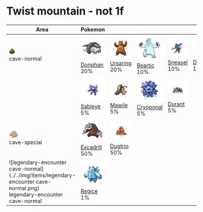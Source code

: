 # Twist mountain - not 1f

| Area                                                                                                                             | Pokemon                                                                         | &nbsp;                                                                        | &nbsp;                                                                         | &nbsp;                                                                      | &nbsp;                                                                        | &nbsp;                                                                          |
| -------------------------------------------------------------------------------------------------------------------------------- | ------------------------------------------------------------------------------- | ----------------------------------------------------------------------------- | ------------------------------------------------------------------------------ | --------------------------------------------------------------------------- | ----------------------------------------------------------------------------- | ------------------------------------------------------------------------------- |
| ![cave-normal](../../img/items/cave-normal.png)<br/>cave-normal<br/>                                                             | ![donphan](../../img/pokemon/232.png) <br/>[Donphan](/pokemon/232) <br/>20%     | ![ursaring](../../img/pokemon/217.png) <br/>[Ursaring](/pokemon/217) <br/>20% | ![beartic](../../img/pokemon/614.png) <br/>[Beartic](/pokemon/614) <br/>10%    | ![sneasel](../../img/pokemon/215.png) <br/>[Sneasel](/pokemon/215) <br/>10% | ![delibird](../../img/pokemon/225.png) <br/>[Delibird](/pokemon/225) <br/>10% | ![piloswine](../../img/pokemon/221.png) <br/>[Piloswine](/pokemon/221) <br/>10% |
|                                                                                                                                  | ![sableye](../../img/pokemon/302.png) <br/>[Sableye](/pokemon/302) <br/>5%      | ![mawile](../../img/pokemon/303.png) <br/>[Mawile](/pokemon/303) <br/>5%      | ![cryogonal](../../img/pokemon/615.png) <br/>[Cryogonal](/pokemon/615) <br/>5% | ![durant](../../img/pokemon/632.png) <br/>[Durant](/pokemon/632) <br/>5%    |
| ![cave-special](../../img/items/cave-special.png)<br/>cave-special<br/>                                                          | ![excadrill](../../img/pokemon/530.png) <br/>[Excadrill](/pokemon/530) <br/>50% | ![dugtrio](../../img/pokemon/051.png) <br/>[Dugtrio](/pokemon/051) <br/>50%   |
| ![legendary-encounter cave-normal](../../img/items/legendary-encounter cave-normal.png)<br/>legendary-encounter cave-normal<br/> | ![regice](../../img/pokemon/378.png) <br/>[Regice](/pokemon/378) <br/>1%        |